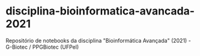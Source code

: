 # disciplina-bioinformatica-avancada-2021
Repositório de notebooks da disciplina "Bioinformática Avançada" (2021) - G-Biotec / PPGBiotec (UFPel)
